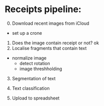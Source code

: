 # Receipts pipeline:

0) Download recent images from iCloud
 - set up a crone
	
1) Does the image contain receipt or not? ok
2) Localise fragments that contain text
 - normalize image
   - detect rotation
   - image threshholding
3) Segmentation of text
4) Text classification

5) Upload to spreadsheet
